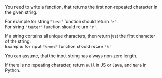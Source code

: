 You need to write a function, that returns the first non-repeated character in the given string.

For example for string `"test"` function should return `'e'`.  
For string `"teeter"` function should return `'r'`.  
  
If a string contains all unique characters, then return just the first character of the string.  
Example: for input `"trend"` function should return `'t'`  
  
You can assume, that the input string has always non-zero length.

If there is no repeating character, return `null` in JS or Java, and `None` in Python.